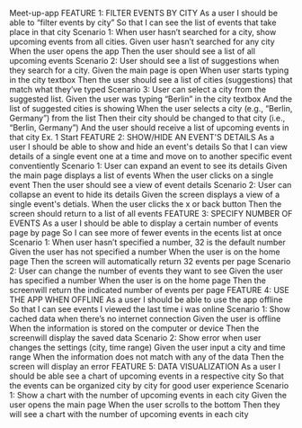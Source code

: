 
Meet-up-app
FEATURE 1: FILTER EVENTS BY CITY
As a user I should be able to “filter events by city” So that I can see the list of events that take place in that city
Scenario 1: When user hasn’t searched for a city, show upcoming events from all cities. Given user hasn’t searched for any city When the user opens the app Then the user should see a list of all upcoming events
Scenario 2: User should see a list of suggestions when they search for a city. Given the main page is open When user starts typing in the city textbox Then the user should see a list of cities (suggestions) that match what they’ve typed
Scenario 3: User can select a city from the suggested list. Given the user was typing “Berlin” in the city textbox And the list of suggested cities is showing When the user selects a city (e.g., “Berlin, Germany”) from the list Then their city should be changed to that city (i.e., “Berlin, Germany”) And the user should receive a list of upcoming events in that city
Ex. 1 Start FEATURE 2: SHOW/HIDE AN EVENT'S DETAILS
As a user I should be able to show and hide an event's details So that I can view details of a single event one at a time and move on to another specific event conventiently
Scenario 1: User can expand an event to see its details Given the main page displays a list of events When the user clicks on a single event Then the user should see a view of event details
Scenario 2: User can collapse an event to hide its details Given the screen displays a view of a single event's detials. When the user clicks the x or back button Then the screen should return to a list of all events
FEATURE 3: SPECIFY NUMBER OF EVENTS
As a user I should be able to display a certain number of events page by page So I can see more of fewer events in the ecents list at once
Scenario 1: When user hasn’t specified a number, 32 is the default number Given the user has not specified a number When the user is on the home page Then the screen will automatically return 32 events per page
Scenario 2: User can change the number of events they want to see Given the user has specified a number When the user is on the home page Then the screenwill return the indicated number of events per page
FEATURE 4: USE THE APP WHEN OFFLINE
As a user I should be able to use the app offline So that I can see events I viewed the last time i was online
Scenario 1: Show cached data when there’s no internet connection Given the user is offline When the information is stored on the computer or device Then the screenwill display the saved data
Scenario 2: Show error when user changes the settings (city, time range) Given the user input a city and time range When the information does not match with any of the data Then the screen will display an error
FEATURE 5: DATA VISUALIZATION
As a user I should be able see a chart of upcoming events in a respective city So that the events can be organized city by city for good user experience
Scenario 1: Show a chart with the number of upcoming events in each city Given the user opens the main page When the user scrolls to the bottom Then they will see a chart with the number of upcoming events in each city
